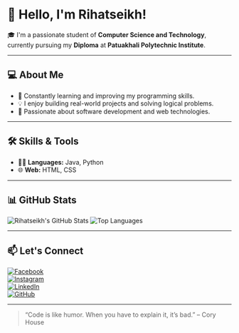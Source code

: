 # 👋 Hello, I'm Rihatseikh!

🎓 I'm a passionate student of **Computer Science and Technology**, currently pursuing my **Diploma** at **Patuakhali Polytechnic Institute**.

---

## 💻 About Me

- 🌱 Constantly learning and improving my programming skills.
- 💡 I enjoy building real-world projects and solving logical problems.
- 🚀 Passionate about software development and web technologies.

---

## 🛠️ Skills & Tools

- 👨‍💻 **Languages:** Java, Python
- 🌐 **Web:** HTML, CSS

---

## 📊 GitHub Stats

![Rihatseikh's GitHub Stats](https://github-readme-stats.vercel.app/api?username=rihatseikh&show_icons=true&theme=tokyonight)
![Top Languages](https://github-readme-stats.vercel.app/api/top-langs/?username=rihatseikh&layout=compact&theme=tokyonight)

---

## 📫 Let's Connect

[![Facebook](https://img.shields.io/badge/Facebook-1877F2?style=for-the-badge&logo=facebook&logoColor=white)](https://facebook.com/your-username)  
[![Instagram](https://img.shields.io/badge/Instagram-E4405F?style=for-the-badge&logo=instagram&logoColor=white)](https://instagram.com/your-username)  
[![LinkedIn](https://img.shields.io/badge/LinkedIn-0A66C2?style=for-the-badge&logo=linkedin&logoColor=white)](https://linkedin.com/in/your-username)  
[![GitHub](https://img.shields.io/badge/GitHub-100000?style=for-the-badge&logo=github&logoColor=white)](https://github.com/rihatseikh)

---

> “Code is like humor. When you have to explain it, it’s bad.” – Cory House
